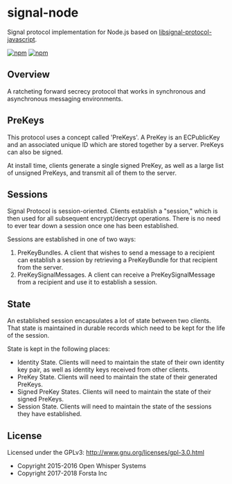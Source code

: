 signal-node
========
Signal protocol implementation for Node.js based on
[libsignal-protocol-javascript](https://github.com/WhisperSystems/libsignal-protocol-javascript).

[![npm](https://img.shields.io/npm/v/libsignal.svg)](https://www.npmjs.com/package/libsignal)
[![npm](https://img.shields.io/npm/l/libsignal.svg)](https://github.com/ForstaLabs/libsignal-node)


Overview
--------
A ratcheting forward secrecy protocol that works in synchronous and
asynchronous messaging environments.


PreKeys
--------
This protocol uses a concept called 'PreKeys'. A PreKey is an ECPublicKey and
an associated unique ID which are stored together by a server. PreKeys can also
be signed.

At install time, clients generate a single signed PreKey, as well as a large
list of unsigned PreKeys, and transmit all of them to the server.


Sessions
--------
Signal Protocol is session-oriented. Clients establish a "session," which is
then used for all subsequent encrypt/decrypt operations. There is no need to
ever tear down a session once one has been established.

Sessions are established in one of two ways:

1. PreKeyBundles. A client that wishes to send a message to a recipient can
   establish a session by retrieving a PreKeyBundle for that recipient from the
   server.
2. PreKeySignalMessages. A client can receive a PreKeySignalMessage from a
   recipient and use it to establish a session.


State
--------
An established session encapsulates a lot of state between two clients. That
state is maintained in durable records which need to be kept for the life of
the session.

State is kept in the following places:

* Identity State. Clients will need to maintain the state of their own identity
  key pair, as well as identity keys received from other clients.
* PreKey State. Clients will need to maintain the state of their generated
  PreKeys.
* Signed PreKey States. Clients will need to maintain the state of their signed
  PreKeys.
* Session State. Clients will need to maintain the state of the sessions they
  have established.


License
--------
Licensed under the GPLv3: http://www.gnu.org/licenses/gpl-3.0.html

* Copyright 2015-2016 Open Whisper Systems
* Copyright 2017-2018 Forsta Inc
